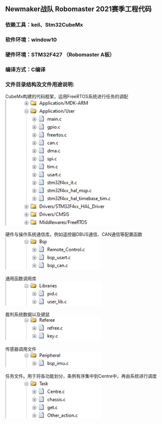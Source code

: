 ## Newmaker战队 Robomaster 2021赛季工程代码

### 依赖工具：keil、Stm32CubeMx

### 软件环境：window10 

### 硬件环境：STM32F427 （Robomaster A板）

### 编译方式：C编译

### 文件目录结构及文件用途说明:
  CubeMx构建的代码框架，运用FreeRTOS系统进行任务的调配   
  ![Doc](https://github.com/Yoyo-yi/2021_open_source_code/blob/main/Doc/CubeMx.jpg)

  硬件与操作系统通信库。例如遥控器DBUS通信、CAN通信等配置函数   
  ![Doc](https://github.com/Yoyo-yi/2021_open_source_code/blob/main/Doc/BSP.jpg)

  通用函数调用库   
  ![Doc](https://github.com/Yoyo-yi/2021_open_source_code/blob/main/Doc/Libraries.jpg)

  裁判系统数据以及键鼠    
  ![Doc](https://github.com/Yoyo-yi/2021_open_source_code/blob/main/Doc/Referee.jpg)

  传感器调用文件   
  ![Doc](https://github.com/Yoyo-yi/2021_open_source_code/blob/main/Doc/Peripheral.jpg)

  任务文件。用于将各功能划分，条例有序集中到Centre中，再由系统进行调度    
  ![Doc](https://github.com/Yoyo-yi/2021_open_source_code/blob/main/Doc/Task.jpg)



